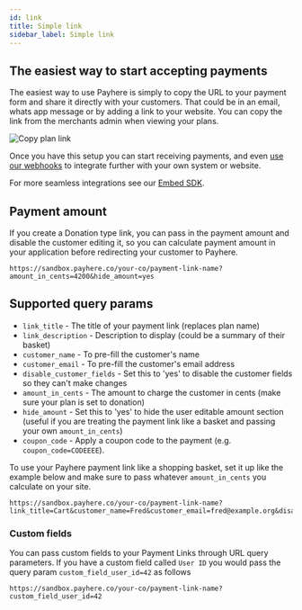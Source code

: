 ```yaml
---
id: link
title: Simple link
sidebar_label: Simple link
---
```


## The easiest way to start accepting payments

The easiest way to use Payhere is simply to copy the URL to your payment form and share it directly with your customers. That could be in an email, whats app message or by adding a link to your website. You can copy the link from the merchants admin when viewing your plans.

![Copy plan link](/img/docs/copy-link.png)

Once you have this setup you can start receiving payments, and even [use our webhooks](webhooks.md) to integrate further with your own system or website.

For more seamless integrations see our [Embed SDK](embed-sdk.md).

## Payment amount

If you create a Donation type link, you can pass in the payment amount and disable the customer editing it, so you can calculate payment amount in your application before redirecting your customer to Payhere.

```text
https://sandbox.payhere.co/your-co/payment-link-name?amount_in_cents=4200&hide_amount=yes
```

## Supported query params

- `link_title` - The title of your payment link (replaces plan name)
- `link_description` - Description to display (could be a summary of their basket)
- `customer_name` - To pre-fill the customer's name
- `customer_email` - To pre-fill the customer's email address
- `disable_customer_fields` - Set this to 'yes' to disable the customer fields so they can't make changes
- `amount_in_cents` - The amount to charge the customer in cents (make sure your plan is set to donation)
- `hide_amount` - Set this to 'yes' to hide the user editable amount section (useful if you are treating the payment link like a basket and passing your own `amount_in_cents`)
- `coupon_code` - Apply a coupon code to the payment (e.g. `coupon_code=CODEEEE`).

To use your Payhere payment link like a shopping basket, set it up like the example below and make sure to pass whatever `amount_in_cents` you calculate on your site.

```text
https://sandbox.payhere.co/your-co/payment-link-name?link_title=Cart&customer_name=Fred&customer_email=fred@example.org&disable_customer_fields=yes&amount_in_cents=10000&hide_amount=yes
```

### Custom fields

You can pass custom fields to your Payment Links through URL query parameters. If you have a custom field called `User ID` you would pass the query param `custom_field_user_id=42` as follows

```text
https://sandbox.payhere.co/your-co/payment-link-name?custom_field_user_id=42
```
